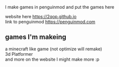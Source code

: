 I make games in penguinmod and put the games here  
  
website here https://2qop.github.io  
link to penguinmod https://penguinmod.com  
  
games I'm makeing  
  -
a minecraft like game (not optimize will remake)  
3d Platformer  
and more on the website 
I might make more :p  
